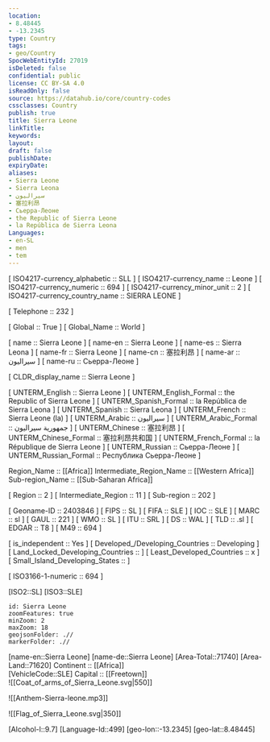 ```yaml
---
location:
- 8.48445
- -13.2345
type: Country
tags:
- geo/Country
SpocWebEntityId: 27019
isDeleted: false
confidential: public
license: CC BY-SA 4.0
isReadOnly: false
source: https://datahub.io/core/country-codes
cssclasses: Country
publish: true
title: Sierra Leone
linkTitle: 
keywords: 
layout: 
draft: false
publishDate: 
expiryDate: 
aliases:
- Sierra Leone
- Sierra Leona
- سيراليون
- 塞拉利昂
- Сьерра-Леоне
- the Republic of Sierra Leone
- la República de Sierra Leona
Languages:
- en-SL
- men
- tem
---
```



[	ISO4217-currency_alphabetic	 :: SLL ] 
[	ISO4217-currency_name	 :: Leone ] 
[	ISO4217-currency_numeric	 :: 694 ] 
[	ISO4217-currency_minor_unit	 :: 2 ] 
[	ISO4217-currency_country_name	 :: SIERRA LEONE ] 

[	Telephone	 :: 232 ] 

[	Global	 :: True ] 
[	Global_Name	 :: World ] 

[	name	 :: Sierra Leone ] 
[	name-en	 :: Sierra Leone ] 
[	name-es	 :: Sierra Leona ] 
[	name-fr	 :: Sierra Leone ] 
[	name-cn	 :: 塞拉利昂 ] 
[	name-ar	 :: سيراليون ] 
[	name-ru	 :: Сьерра-Леоне ] 

[	CLDR_display_name	 :: Sierra Leone ] 

[	UNTERM_English	 :: Sierra Leone ] 
[	UNTERM_English_Formal	 :: the Republic of Sierra Leone ] 
[	UNTERM_Spanish_Formal	 :: la República de Sierra Leona ] 
[	UNTERM_Spanish	 :: Sierra Leona ] 
[	UNTERM_French	 :: Sierra Leone (la) ] 
[	UNTERM_Arabic	 :: سيراليون ] 
[	UNTERM_Arabic_Formal	 :: جمهورية سيراليون ] 
[	UNTERM_Chinese	 :: 塞拉利昂 ] 
[	UNTERM_Chinese_Formal	 :: 塞拉利昂共和国 ] 
[	UNTERM_French_Formal	 :: la République de Sierra Leone ] 
[	UNTERM_Russian	 :: Сьерра-Леоне ] 
[	UNTERM_Russian_Formal	 :: Республика Сьерра-Леоне ] 

Region_Name ::  [[Africa]] 
Intermediate_Region_Name ::  [[Western Africa]]  
Sub-region_Name ::  [[Sub-Saharan Africa]] 

[	Region	 :: 2 ] 
[	Intermediate_Region	 :: 11 ] 
[	Sub-region	 :: 202 ] 

[	Geoname-ID	 :: 2403846 ] 
[	FIPS	 :: SL ] 
[	FIFA	 :: SLE ] 
[	IOC	 :: SLE ] 
[	MARC	 :: sl ] 
[	GAUL	 :: 221 ] 
[	WMO	 :: SL ] 
[	ITU	 :: SRL ] 
[	DS	 :: WAL ] 
[	TLD	 :: .sl ] 
[	EDGAR	 :: T8 ] 
[	M49	 :: 694 ] 

[	is_independent	 :: Yes ] 
[	Developed_/Developing_Countries	 :: Developing ] 
[	Land_Locked_Developing_Countries	 ::  ] 
[	Least_Developed_Countries	 :: x ] 
[	Small_Island_Developing_States	 ::  ] 

[	ISO3166-1-numeric	 :: 694 ] 



[ISO2::SL] 
[ISO3::SLE] 
```leaflet
id: Sierra Leone
zoomFeatures: true 
minZoom: 2 
maxZoom: 18
geojsonFolder: .//
markerFolder: .//
```

[name-en::Sierra Leone] 
[name-de::Sierra Leone] 
[Area-Total::71740] 
[Area-Land::71620] 
Continent :: [[Africa]]  
[VehicleCode::SLE] 
Capital :: [[Freetown]]  
![[Coat_of_arms_of_Sierra_Leone.svg|550]] 

![[Anthem-Sierra-leone.mp3]] 

![[Flag_of_Sierra_Leone.svg|350]] 

[Alcohol-l::9.7] 
[Language-Id::499] 
[geo-lon::-13.2345] 
[geo-lat::8.48445] 




